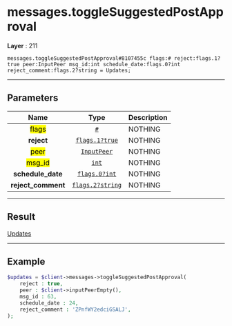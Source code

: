 # messages.toggleSuggestedPostApproval

**Layer** : 211

```tl
messages.toggleSuggestedPostApproval#8107455c flags:# reject:flags.1?true peer:InputPeer msg_id:int schedule_date:flags.0?int reject_comment:flags.2?string = Updates;
```

---

## Parameters

| Name | Type | Description |
| :---: | :---: | :--- |
| <mark>flags</mark> | [`#`](type/#) | NOTHING |
| **reject** | [`flags.1?true`](type/true) | NOTHING |
| <mark>peer</mark> | [`InputPeer`](type/InputPeer) | NOTHING |
| <mark>msg_id</mark> | [`int`](type/int) | NOTHING |
| **schedule_date** | [`flags.0?int`](type/int) | NOTHING |
| **reject_comment** | [`flags.2?string`](type/string) | NOTHING |

---

## Result

[Updates](type/Updates)

---

## Example

```php
$updates = $client->messages->toggleSuggestedPostApproval(
	reject : true,
	peer : $client->inputPeerEmpty(),
	msg_id : 63,
	schedule_date : 24,
	reject_comment : 'ZPnfWY2edciGSALJ',
);
```